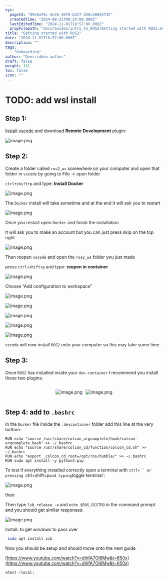 ```yaml
---
sys:
  pageId: "89e0a78c-4e2b-4070-b327-d28cb0694742"
  createdTime: "2024-08-21T00:24:00.000Z"
  lastEditedTime: "2024-11-01T18:57:00.000Z"
  propFilepath: "docs/Guides/intro_to_ROS2/Getting started with ROS2.md"
title: "Getting started with ROS2"
date: "2024-11-01T18:57:00.000Z"
description: ""
tags:
  - "Onboarding"
author: "Overridden author"
draft: false
weight: 141
toc: false
icon: ""
---
```


# TODO: add wsl install

## Step 1:

[Install vscode](https://code.visualstudio.com/download) and download **Remote Development** plugin:

![image.png](https://prod-files-secure.s3.us-west-2.amazonaws.com/d518164a-d88e-44d1-a4ee-3adb3bd8bce0/efb52993-1881-4a40-b95e-6f020334f022/image.png?X-Amz-Algorithm=AWS4-HMAC-SHA256&X-Amz-Content-Sha256=UNSIGNED-PAYLOAD&X-Amz-Credential=ASIAZI2LB466Y3NWG6X4%2F20250412%2Fus-west-2%2Fs3%2Faws4_request&X-Amz-Date=20250412T050814Z&X-Amz-Expires=3600&X-Amz-Security-Token=IQoJb3JpZ2luX2VjEFUaCXVzLXdlc3QtMiJHMEUCIEO8DRLLa%2BhxlOfk7hHmXnuHVSqpE3MHrO4FMPNXlLpaAiEArjVNo2C%2BZ0NqSXd4Iapwai1Z35RsScl%2BFSfzMyEsPXcqiAQIzf%2F%2F%2F%2F%2F%2F%2F%2F%2F%2FARAAGgw2Mzc0MjMxODM4MDUiDFvfVzNWcQzXfYt8ayrcAwGhcFExJ07apdbsUm3gACQVNXoISTPAb5bGVQyxIDeipVI0d6BeuXHndqK32%2FgeSEn7GU8jw0cxOaQaDxK4neFHXPk0G3GPySB0RYbIlLtJl6FdNyRDYZHsNddq3aduIr6RtiPjecp8AvXnxXKDcjZDOs6fbQfvb8FwaPZDfU1yiCV6YyOPlebGqfUHG7dFY1I6Xdie62W9Tj9Jf1f%2BbsH8uCyfHndd2TfFpvHT1ThMs25brCY33905FSEZDiEajyod0wtViMd%2Fvu2QG4Zv%2FWJcGAZSbmU8NcaH4qxyVMNMrpEOoyW3YsHeOlv06d3a4vrXepic3uqPzfNaX1ezsO6WJxYHkNfXIuOXfYoeQvdor41zQJniBENN16PHB54eNmtwE0TtR14rKrPWUAKs%2BBeH6JczgRstkM1uspM94%2BEJNmV0VN%2FpIgHZxkrQfxrzeFfMjOA4dKOmiUIvLVM6z5op9fIZPrJAmrPXb7KzQispj%2Fq5VGwESamV2C50yez12kr3easRCcaVuSiThU2ocehlE2LkCkgHIlC0XavzOKJxwf%2FzVLXOX4AN9gpGrbLCElFde8Sjbt5T43PNTlKf9pYkF3d2Yj%2Bmz%2FWO5VbhQlwCsV5hEyOe5w72uiTYMILU578GOqUBobX7B5gNAUhkhRYeq%2BG41AaVyp7lUQcm7fF9q6gT%2BKjN%2BxiDa1uctWGJQ6%2BBvXiXHl0S%2Bmt13bcFFanb8MEUzSHg1aoZe6VoZJKqBkmBzLADBF6lx6PKKPHEDEHaeZKfUgW84B%2FT1ktdzcsxaDkUx1u6y%2BVM3sPhpIWv2R40dmi%2FNkkDtAHkLOrTO%2BtimY%2BYzJ9jbar7cautHJRfr3JDUx3sMv%2BO&X-Amz-Signature=d3d1e6e8342e40ff2abe824a11333abe25e7a542973ca3bd205e9adc45e0baa5&X-Amz-SignedHeaders=host&x-id=GetObject)

## Step 2:

Create a folder called `ros2_ws` somewhere on your computer and open that folder in `vscode` by going to File → open folder 

`ctrl+shift+p` and type: **Install Docker**

![image.png](https://prod-files-secure.s3.us-west-2.amazonaws.com/d518164a-d88e-44d1-a4ee-3adb3bd8bce0/2269dc0e-1cd5-47ff-bceb-c04ad9b2eab0/image.png?X-Amz-Algorithm=AWS4-HMAC-SHA256&X-Amz-Content-Sha256=UNSIGNED-PAYLOAD&X-Amz-Credential=ASIAZI2LB466Y3NWG6X4%2F20250412%2Fus-west-2%2Fs3%2Faws4_request&X-Amz-Date=20250412T050814Z&X-Amz-Expires=3600&X-Amz-Security-Token=IQoJb3JpZ2luX2VjEFUaCXVzLXdlc3QtMiJHMEUCIEO8DRLLa%2BhxlOfk7hHmXnuHVSqpE3MHrO4FMPNXlLpaAiEArjVNo2C%2BZ0NqSXd4Iapwai1Z35RsScl%2BFSfzMyEsPXcqiAQIzf%2F%2F%2F%2F%2F%2F%2F%2F%2F%2FARAAGgw2Mzc0MjMxODM4MDUiDFvfVzNWcQzXfYt8ayrcAwGhcFExJ07apdbsUm3gACQVNXoISTPAb5bGVQyxIDeipVI0d6BeuXHndqK32%2FgeSEn7GU8jw0cxOaQaDxK4neFHXPk0G3GPySB0RYbIlLtJl6FdNyRDYZHsNddq3aduIr6RtiPjecp8AvXnxXKDcjZDOs6fbQfvb8FwaPZDfU1yiCV6YyOPlebGqfUHG7dFY1I6Xdie62W9Tj9Jf1f%2BbsH8uCyfHndd2TfFpvHT1ThMs25brCY33905FSEZDiEajyod0wtViMd%2Fvu2QG4Zv%2FWJcGAZSbmU8NcaH4qxyVMNMrpEOoyW3YsHeOlv06d3a4vrXepic3uqPzfNaX1ezsO6WJxYHkNfXIuOXfYoeQvdor41zQJniBENN16PHB54eNmtwE0TtR14rKrPWUAKs%2BBeH6JczgRstkM1uspM94%2BEJNmV0VN%2FpIgHZxkrQfxrzeFfMjOA4dKOmiUIvLVM6z5op9fIZPrJAmrPXb7KzQispj%2Fq5VGwESamV2C50yez12kr3easRCcaVuSiThU2ocehlE2LkCkgHIlC0XavzOKJxwf%2FzVLXOX4AN9gpGrbLCElFde8Sjbt5T43PNTlKf9pYkF3d2Yj%2Bmz%2FWO5VbhQlwCsV5hEyOe5w72uiTYMILU578GOqUBobX7B5gNAUhkhRYeq%2BG41AaVyp7lUQcm7fF9q6gT%2BKjN%2BxiDa1uctWGJQ6%2BBvXiXHl0S%2Bmt13bcFFanb8MEUzSHg1aoZe6VoZJKqBkmBzLADBF6lx6PKKPHEDEHaeZKfUgW84B%2FT1ktdzcsxaDkUx1u6y%2BVM3sPhpIWv2R40dmi%2FNkkDtAHkLOrTO%2BtimY%2BYzJ9jbar7cautHJRfr3JDUx3sMv%2BO&X-Amz-Signature=4e9c5dd246f7cac2160c2a6c1a1d08001f69c0db44ec1ee2c2db952142d95c6d&X-Amz-SignedHeaders=host&x-id=GetObject)

The `Docker` install will take sometime and at the end it will ask you to restart

![image.png](https://prod-files-secure.s3.us-west-2.amazonaws.com/d518164a-d88e-44d1-a4ee-3adb3bd8bce0/ed233f78-be33-4b1f-b89c-9c346c0e961e/image.png?X-Amz-Algorithm=AWS4-HMAC-SHA256&X-Amz-Content-Sha256=UNSIGNED-PAYLOAD&X-Amz-Credential=ASIAZI2LB466Y3NWG6X4%2F20250412%2Fus-west-2%2Fs3%2Faws4_request&X-Amz-Date=20250412T050814Z&X-Amz-Expires=3600&X-Amz-Security-Token=IQoJb3JpZ2luX2VjEFUaCXVzLXdlc3QtMiJHMEUCIEO8DRLLa%2BhxlOfk7hHmXnuHVSqpE3MHrO4FMPNXlLpaAiEArjVNo2C%2BZ0NqSXd4Iapwai1Z35RsScl%2BFSfzMyEsPXcqiAQIzf%2F%2F%2F%2F%2F%2F%2F%2F%2F%2FARAAGgw2Mzc0MjMxODM4MDUiDFvfVzNWcQzXfYt8ayrcAwGhcFExJ07apdbsUm3gACQVNXoISTPAb5bGVQyxIDeipVI0d6BeuXHndqK32%2FgeSEn7GU8jw0cxOaQaDxK4neFHXPk0G3GPySB0RYbIlLtJl6FdNyRDYZHsNddq3aduIr6RtiPjecp8AvXnxXKDcjZDOs6fbQfvb8FwaPZDfU1yiCV6YyOPlebGqfUHG7dFY1I6Xdie62W9Tj9Jf1f%2BbsH8uCyfHndd2TfFpvHT1ThMs25brCY33905FSEZDiEajyod0wtViMd%2Fvu2QG4Zv%2FWJcGAZSbmU8NcaH4qxyVMNMrpEOoyW3YsHeOlv06d3a4vrXepic3uqPzfNaX1ezsO6WJxYHkNfXIuOXfYoeQvdor41zQJniBENN16PHB54eNmtwE0TtR14rKrPWUAKs%2BBeH6JczgRstkM1uspM94%2BEJNmV0VN%2FpIgHZxkrQfxrzeFfMjOA4dKOmiUIvLVM6z5op9fIZPrJAmrPXb7KzQispj%2Fq5VGwESamV2C50yez12kr3easRCcaVuSiThU2ocehlE2LkCkgHIlC0XavzOKJxwf%2FzVLXOX4AN9gpGrbLCElFde8Sjbt5T43PNTlKf9pYkF3d2Yj%2Bmz%2FWO5VbhQlwCsV5hEyOe5w72uiTYMILU578GOqUBobX7B5gNAUhkhRYeq%2BG41AaVyp7lUQcm7fF9q6gT%2BKjN%2BxiDa1uctWGJQ6%2BBvXiXHl0S%2Bmt13bcFFanb8MEUzSHg1aoZe6VoZJKqBkmBzLADBF6lx6PKKPHEDEHaeZKfUgW84B%2FT1ktdzcsxaDkUx1u6y%2BVM3sPhpIWv2R40dmi%2FNkkDtAHkLOrTO%2BtimY%2BYzJ9jbar7cautHJRfr3JDUx3sMv%2BO&X-Amz-Signature=b5ada6a01adb109a3484f01c2a09c7e1264d850e88ad120d7e5c78553c32d012&X-Amz-SignedHeaders=host&x-id=GetObject)

Once you restart open `Docker` and finish the installation

It will ask you to make an account but you can just press skip on the top right

![image.png](https://prod-files-secure.s3.us-west-2.amazonaws.com/d518164a-d88e-44d1-a4ee-3adb3bd8bce0/21010ad9-1659-4fd9-9f59-9932a09b2a3d/image.png?X-Amz-Algorithm=AWS4-HMAC-SHA256&X-Amz-Content-Sha256=UNSIGNED-PAYLOAD&X-Amz-Credential=ASIAZI2LB466Y3NWG6X4%2F20250412%2Fus-west-2%2Fs3%2Faws4_request&X-Amz-Date=20250412T050814Z&X-Amz-Expires=3600&X-Amz-Security-Token=IQoJb3JpZ2luX2VjEFUaCXVzLXdlc3QtMiJHMEUCIEO8DRLLa%2BhxlOfk7hHmXnuHVSqpE3MHrO4FMPNXlLpaAiEArjVNo2C%2BZ0NqSXd4Iapwai1Z35RsScl%2BFSfzMyEsPXcqiAQIzf%2F%2F%2F%2F%2F%2F%2F%2F%2F%2FARAAGgw2Mzc0MjMxODM4MDUiDFvfVzNWcQzXfYt8ayrcAwGhcFExJ07apdbsUm3gACQVNXoISTPAb5bGVQyxIDeipVI0d6BeuXHndqK32%2FgeSEn7GU8jw0cxOaQaDxK4neFHXPk0G3GPySB0RYbIlLtJl6FdNyRDYZHsNddq3aduIr6RtiPjecp8AvXnxXKDcjZDOs6fbQfvb8FwaPZDfU1yiCV6YyOPlebGqfUHG7dFY1I6Xdie62W9Tj9Jf1f%2BbsH8uCyfHndd2TfFpvHT1ThMs25brCY33905FSEZDiEajyod0wtViMd%2Fvu2QG4Zv%2FWJcGAZSbmU8NcaH4qxyVMNMrpEOoyW3YsHeOlv06d3a4vrXepic3uqPzfNaX1ezsO6WJxYHkNfXIuOXfYoeQvdor41zQJniBENN16PHB54eNmtwE0TtR14rKrPWUAKs%2BBeH6JczgRstkM1uspM94%2BEJNmV0VN%2FpIgHZxkrQfxrzeFfMjOA4dKOmiUIvLVM6z5op9fIZPrJAmrPXb7KzQispj%2Fq5VGwESamV2C50yez12kr3easRCcaVuSiThU2ocehlE2LkCkgHIlC0XavzOKJxwf%2FzVLXOX4AN9gpGrbLCElFde8Sjbt5T43PNTlKf9pYkF3d2Yj%2Bmz%2FWO5VbhQlwCsV5hEyOe5w72uiTYMILU578GOqUBobX7B5gNAUhkhRYeq%2BG41AaVyp7lUQcm7fF9q6gT%2BKjN%2BxiDa1uctWGJQ6%2BBvXiXHl0S%2Bmt13bcFFanb8MEUzSHg1aoZe6VoZJKqBkmBzLADBF6lx6PKKPHEDEHaeZKfUgW84B%2FT1ktdzcsxaDkUx1u6y%2BVM3sPhpIWv2R40dmi%2FNkkDtAHkLOrTO%2BtimY%2BYzJ9jbar7cautHJRfr3JDUx3sMv%2BO&X-Amz-Signature=7d5d0474b667e9fcb5906454fd8fb7a11c7882ed30568505b7b00992a00c2555&X-Amz-SignedHeaders=host&x-id=GetObject)

Then reopen `vscode` and open the `ros2_ws` folder you just made

press `ctrl+shift+p` and type: **reopen in container**

![image.png](https://prod-files-secure.s3.us-west-2.amazonaws.com/d518164a-d88e-44d1-a4ee-3adb3bd8bce0/4e93b8c2-41ad-488c-8095-c74205196118/image.png?X-Amz-Algorithm=AWS4-HMAC-SHA256&X-Amz-Content-Sha256=UNSIGNED-PAYLOAD&X-Amz-Credential=ASIAZI2LB466Y3NWG6X4%2F20250412%2Fus-west-2%2Fs3%2Faws4_request&X-Amz-Date=20250412T050814Z&X-Amz-Expires=3600&X-Amz-Security-Token=IQoJb3JpZ2luX2VjEFUaCXVzLXdlc3QtMiJHMEUCIEO8DRLLa%2BhxlOfk7hHmXnuHVSqpE3MHrO4FMPNXlLpaAiEArjVNo2C%2BZ0NqSXd4Iapwai1Z35RsScl%2BFSfzMyEsPXcqiAQIzf%2F%2F%2F%2F%2F%2F%2F%2F%2F%2FARAAGgw2Mzc0MjMxODM4MDUiDFvfVzNWcQzXfYt8ayrcAwGhcFExJ07apdbsUm3gACQVNXoISTPAb5bGVQyxIDeipVI0d6BeuXHndqK32%2FgeSEn7GU8jw0cxOaQaDxK4neFHXPk0G3GPySB0RYbIlLtJl6FdNyRDYZHsNddq3aduIr6RtiPjecp8AvXnxXKDcjZDOs6fbQfvb8FwaPZDfU1yiCV6YyOPlebGqfUHG7dFY1I6Xdie62W9Tj9Jf1f%2BbsH8uCyfHndd2TfFpvHT1ThMs25brCY33905FSEZDiEajyod0wtViMd%2Fvu2QG4Zv%2FWJcGAZSbmU8NcaH4qxyVMNMrpEOoyW3YsHeOlv06d3a4vrXepic3uqPzfNaX1ezsO6WJxYHkNfXIuOXfYoeQvdor41zQJniBENN16PHB54eNmtwE0TtR14rKrPWUAKs%2BBeH6JczgRstkM1uspM94%2BEJNmV0VN%2FpIgHZxkrQfxrzeFfMjOA4dKOmiUIvLVM6z5op9fIZPrJAmrPXb7KzQispj%2Fq5VGwESamV2C50yez12kr3easRCcaVuSiThU2ocehlE2LkCkgHIlC0XavzOKJxwf%2FzVLXOX4AN9gpGrbLCElFde8Sjbt5T43PNTlKf9pYkF3d2Yj%2Bmz%2FWO5VbhQlwCsV5hEyOe5w72uiTYMILU578GOqUBobX7B5gNAUhkhRYeq%2BG41AaVyp7lUQcm7fF9q6gT%2BKjN%2BxiDa1uctWGJQ6%2BBvXiXHl0S%2Bmt13bcFFanb8MEUzSHg1aoZe6VoZJKqBkmBzLADBF6lx6PKKPHEDEHaeZKfUgW84B%2FT1ktdzcsxaDkUx1u6y%2BVM3sPhpIWv2R40dmi%2FNkkDtAHkLOrTO%2BtimY%2BYzJ9jbar7cautHJRfr3JDUx3sMv%2BO&X-Amz-Signature=9fb44a162097ad3d687a94876079691c15032166ade4efbe644c1c9245602f7a&X-Amz-SignedHeaders=host&x-id=GetObject)

Choose “Add configuration to workspace”

![image.png](https://prod-files-secure.s3.us-west-2.amazonaws.com/d518164a-d88e-44d1-a4ee-3adb3bd8bce0/9560b282-5060-4989-ba37-97e7b2c22476/image.png?X-Amz-Algorithm=AWS4-HMAC-SHA256&X-Amz-Content-Sha256=UNSIGNED-PAYLOAD&X-Amz-Credential=ASIAZI2LB466Y3NWG6X4%2F20250412%2Fus-west-2%2Fs3%2Faws4_request&X-Amz-Date=20250412T050814Z&X-Amz-Expires=3600&X-Amz-Security-Token=IQoJb3JpZ2luX2VjEFUaCXVzLXdlc3QtMiJHMEUCIEO8DRLLa%2BhxlOfk7hHmXnuHVSqpE3MHrO4FMPNXlLpaAiEArjVNo2C%2BZ0NqSXd4Iapwai1Z35RsScl%2BFSfzMyEsPXcqiAQIzf%2F%2F%2F%2F%2F%2F%2F%2F%2F%2FARAAGgw2Mzc0MjMxODM4MDUiDFvfVzNWcQzXfYt8ayrcAwGhcFExJ07apdbsUm3gACQVNXoISTPAb5bGVQyxIDeipVI0d6BeuXHndqK32%2FgeSEn7GU8jw0cxOaQaDxK4neFHXPk0G3GPySB0RYbIlLtJl6FdNyRDYZHsNddq3aduIr6RtiPjecp8AvXnxXKDcjZDOs6fbQfvb8FwaPZDfU1yiCV6YyOPlebGqfUHG7dFY1I6Xdie62W9Tj9Jf1f%2BbsH8uCyfHndd2TfFpvHT1ThMs25brCY33905FSEZDiEajyod0wtViMd%2Fvu2QG4Zv%2FWJcGAZSbmU8NcaH4qxyVMNMrpEOoyW3YsHeOlv06d3a4vrXepic3uqPzfNaX1ezsO6WJxYHkNfXIuOXfYoeQvdor41zQJniBENN16PHB54eNmtwE0TtR14rKrPWUAKs%2BBeH6JczgRstkM1uspM94%2BEJNmV0VN%2FpIgHZxkrQfxrzeFfMjOA4dKOmiUIvLVM6z5op9fIZPrJAmrPXb7KzQispj%2Fq5VGwESamV2C50yez12kr3easRCcaVuSiThU2ocehlE2LkCkgHIlC0XavzOKJxwf%2FzVLXOX4AN9gpGrbLCElFde8Sjbt5T43PNTlKf9pYkF3d2Yj%2Bmz%2FWO5VbhQlwCsV5hEyOe5w72uiTYMILU578GOqUBobX7B5gNAUhkhRYeq%2BG41AaVyp7lUQcm7fF9q6gT%2BKjN%2BxiDa1uctWGJQ6%2BBvXiXHl0S%2Bmt13bcFFanb8MEUzSHg1aoZe6VoZJKqBkmBzLADBF6lx6PKKPHEDEHaeZKfUgW84B%2FT1ktdzcsxaDkUx1u6y%2BVM3sPhpIWv2R40dmi%2FNkkDtAHkLOrTO%2BtimY%2BYzJ9jbar7cautHJRfr3JDUx3sMv%2BO&X-Amz-Signature=a60fe027ac9ba0f8cb10ea59aff429ee68e3bf7608fef700d4cd7a43b996564a&X-Amz-SignedHeaders=host&x-id=GetObject)

![image.png](https://prod-files-secure.s3.us-west-2.amazonaws.com/d518164a-d88e-44d1-a4ee-3adb3bd8bce0/2ee63f81-886b-48e8-a553-dc6e5eac99e4/image.png?X-Amz-Algorithm=AWS4-HMAC-SHA256&X-Amz-Content-Sha256=UNSIGNED-PAYLOAD&X-Amz-Credential=ASIAZI2LB466Y3NWG6X4%2F20250412%2Fus-west-2%2Fs3%2Faws4_request&X-Amz-Date=20250412T050814Z&X-Amz-Expires=3600&X-Amz-Security-Token=IQoJb3JpZ2luX2VjEFUaCXVzLXdlc3QtMiJHMEUCIEO8DRLLa%2BhxlOfk7hHmXnuHVSqpE3MHrO4FMPNXlLpaAiEArjVNo2C%2BZ0NqSXd4Iapwai1Z35RsScl%2BFSfzMyEsPXcqiAQIzf%2F%2F%2F%2F%2F%2F%2F%2F%2F%2FARAAGgw2Mzc0MjMxODM4MDUiDFvfVzNWcQzXfYt8ayrcAwGhcFExJ07apdbsUm3gACQVNXoISTPAb5bGVQyxIDeipVI0d6BeuXHndqK32%2FgeSEn7GU8jw0cxOaQaDxK4neFHXPk0G3GPySB0RYbIlLtJl6FdNyRDYZHsNddq3aduIr6RtiPjecp8AvXnxXKDcjZDOs6fbQfvb8FwaPZDfU1yiCV6YyOPlebGqfUHG7dFY1I6Xdie62W9Tj9Jf1f%2BbsH8uCyfHndd2TfFpvHT1ThMs25brCY33905FSEZDiEajyod0wtViMd%2Fvu2QG4Zv%2FWJcGAZSbmU8NcaH4qxyVMNMrpEOoyW3YsHeOlv06d3a4vrXepic3uqPzfNaX1ezsO6WJxYHkNfXIuOXfYoeQvdor41zQJniBENN16PHB54eNmtwE0TtR14rKrPWUAKs%2BBeH6JczgRstkM1uspM94%2BEJNmV0VN%2FpIgHZxkrQfxrzeFfMjOA4dKOmiUIvLVM6z5op9fIZPrJAmrPXb7KzQispj%2Fq5VGwESamV2C50yez12kr3easRCcaVuSiThU2ocehlE2LkCkgHIlC0XavzOKJxwf%2FzVLXOX4AN9gpGrbLCElFde8Sjbt5T43PNTlKf9pYkF3d2Yj%2Bmz%2FWO5VbhQlwCsV5hEyOe5w72uiTYMILU578GOqUBobX7B5gNAUhkhRYeq%2BG41AaVyp7lUQcm7fF9q6gT%2BKjN%2BxiDa1uctWGJQ6%2BBvXiXHl0S%2Bmt13bcFFanb8MEUzSHg1aoZe6VoZJKqBkmBzLADBF6lx6PKKPHEDEHaeZKfUgW84B%2FT1ktdzcsxaDkUx1u6y%2BVM3sPhpIWv2R40dmi%2FNkkDtAHkLOrTO%2BtimY%2BYzJ9jbar7cautHJRfr3JDUx3sMv%2BO&X-Amz-Signature=d5d59bdc9d5c757560d99dade7be54f45c19f5a313dcc6a8f0d48a2183a2f787&X-Amz-SignedHeaders=host&x-id=GetObject)

![image.png](https://prod-files-secure.s3.us-west-2.amazonaws.com/d518164a-d88e-44d1-a4ee-3adb3bd8bce0/ae1580b2-b048-407e-aed9-b584224a7a04/image.png?X-Amz-Algorithm=AWS4-HMAC-SHA256&X-Amz-Content-Sha256=UNSIGNED-PAYLOAD&X-Amz-Credential=ASIAZI2LB466Y3NWG6X4%2F20250412%2Fus-west-2%2Fs3%2Faws4_request&X-Amz-Date=20250412T050814Z&X-Amz-Expires=3600&X-Amz-Security-Token=IQoJb3JpZ2luX2VjEFUaCXVzLXdlc3QtMiJHMEUCIEO8DRLLa%2BhxlOfk7hHmXnuHVSqpE3MHrO4FMPNXlLpaAiEArjVNo2C%2BZ0NqSXd4Iapwai1Z35RsScl%2BFSfzMyEsPXcqiAQIzf%2F%2F%2F%2F%2F%2F%2F%2F%2F%2FARAAGgw2Mzc0MjMxODM4MDUiDFvfVzNWcQzXfYt8ayrcAwGhcFExJ07apdbsUm3gACQVNXoISTPAb5bGVQyxIDeipVI0d6BeuXHndqK32%2FgeSEn7GU8jw0cxOaQaDxK4neFHXPk0G3GPySB0RYbIlLtJl6FdNyRDYZHsNddq3aduIr6RtiPjecp8AvXnxXKDcjZDOs6fbQfvb8FwaPZDfU1yiCV6YyOPlebGqfUHG7dFY1I6Xdie62W9Tj9Jf1f%2BbsH8uCyfHndd2TfFpvHT1ThMs25brCY33905FSEZDiEajyod0wtViMd%2Fvu2QG4Zv%2FWJcGAZSbmU8NcaH4qxyVMNMrpEOoyW3YsHeOlv06d3a4vrXepic3uqPzfNaX1ezsO6WJxYHkNfXIuOXfYoeQvdor41zQJniBENN16PHB54eNmtwE0TtR14rKrPWUAKs%2BBeH6JczgRstkM1uspM94%2BEJNmV0VN%2FpIgHZxkrQfxrzeFfMjOA4dKOmiUIvLVM6z5op9fIZPrJAmrPXb7KzQispj%2Fq5VGwESamV2C50yez12kr3easRCcaVuSiThU2ocehlE2LkCkgHIlC0XavzOKJxwf%2FzVLXOX4AN9gpGrbLCElFde8Sjbt5T43PNTlKf9pYkF3d2Yj%2Bmz%2FWO5VbhQlwCsV5hEyOe5w72uiTYMILU578GOqUBobX7B5gNAUhkhRYeq%2BG41AaVyp7lUQcm7fF9q6gT%2BKjN%2BxiDa1uctWGJQ6%2BBvXiXHl0S%2Bmt13bcFFanb8MEUzSHg1aoZe6VoZJKqBkmBzLADBF6lx6PKKPHEDEHaeZKfUgW84B%2FT1ktdzcsxaDkUx1u6y%2BVM3sPhpIWv2R40dmi%2FNkkDtAHkLOrTO%2BtimY%2BYzJ9jbar7cautHJRfr3JDUx3sMv%2BO&X-Amz-Signature=cbb497a38cfe8563420268b785f1038de8b21bbf50e8088d65f534efcedc35e9&X-Amz-SignedHeaders=host&x-id=GetObject)

![image.png](https://prod-files-secure.s3.us-west-2.amazonaws.com/d518164a-d88e-44d1-a4ee-3adb3bd8bce0/53255b28-f75e-430f-b9e3-c0ac8577e42b/image.png?X-Amz-Algorithm=AWS4-HMAC-SHA256&X-Amz-Content-Sha256=UNSIGNED-PAYLOAD&X-Amz-Credential=ASIAZI2LB466Y3NWG6X4%2F20250412%2Fus-west-2%2Fs3%2Faws4_request&X-Amz-Date=20250412T050814Z&X-Amz-Expires=3600&X-Amz-Security-Token=IQoJb3JpZ2luX2VjEFUaCXVzLXdlc3QtMiJHMEUCIEO8DRLLa%2BhxlOfk7hHmXnuHVSqpE3MHrO4FMPNXlLpaAiEArjVNo2C%2BZ0NqSXd4Iapwai1Z35RsScl%2BFSfzMyEsPXcqiAQIzf%2F%2F%2F%2F%2F%2F%2F%2F%2F%2FARAAGgw2Mzc0MjMxODM4MDUiDFvfVzNWcQzXfYt8ayrcAwGhcFExJ07apdbsUm3gACQVNXoISTPAb5bGVQyxIDeipVI0d6BeuXHndqK32%2FgeSEn7GU8jw0cxOaQaDxK4neFHXPk0G3GPySB0RYbIlLtJl6FdNyRDYZHsNddq3aduIr6RtiPjecp8AvXnxXKDcjZDOs6fbQfvb8FwaPZDfU1yiCV6YyOPlebGqfUHG7dFY1I6Xdie62W9Tj9Jf1f%2BbsH8uCyfHndd2TfFpvHT1ThMs25brCY33905FSEZDiEajyod0wtViMd%2Fvu2QG4Zv%2FWJcGAZSbmU8NcaH4qxyVMNMrpEOoyW3YsHeOlv06d3a4vrXepic3uqPzfNaX1ezsO6WJxYHkNfXIuOXfYoeQvdor41zQJniBENN16PHB54eNmtwE0TtR14rKrPWUAKs%2BBeH6JczgRstkM1uspM94%2BEJNmV0VN%2FpIgHZxkrQfxrzeFfMjOA4dKOmiUIvLVM6z5op9fIZPrJAmrPXb7KzQispj%2Fq5VGwESamV2C50yez12kr3easRCcaVuSiThU2ocehlE2LkCkgHIlC0XavzOKJxwf%2FzVLXOX4AN9gpGrbLCElFde8Sjbt5T43PNTlKf9pYkF3d2Yj%2Bmz%2FWO5VbhQlwCsV5hEyOe5w72uiTYMILU578GOqUBobX7B5gNAUhkhRYeq%2BG41AaVyp7lUQcm7fF9q6gT%2BKjN%2BxiDa1uctWGJQ6%2BBvXiXHl0S%2Bmt13bcFFanb8MEUzSHg1aoZe6VoZJKqBkmBzLADBF6lx6PKKPHEDEHaeZKfUgW84B%2FT1ktdzcsxaDkUx1u6y%2BVM3sPhpIWv2R40dmi%2FNkkDtAHkLOrTO%2BtimY%2BYzJ9jbar7cautHJRfr3JDUx3sMv%2BO&X-Amz-Signature=f59d4073ecb02fe7b3e29ed99f841603c17c2ee2ae1c58346e660e53830f56f3&X-Amz-SignedHeaders=host&x-id=GetObject)

![image.png](https://prod-files-secure.s3.us-west-2.amazonaws.com/d518164a-d88e-44d1-a4ee-3adb3bd8bce0/7c562767-5af9-4ffb-97d1-327bcdf4ee00/image.png?X-Amz-Algorithm=AWS4-HMAC-SHA256&X-Amz-Content-Sha256=UNSIGNED-PAYLOAD&X-Amz-Credential=ASIAZI2LB466Y3NWG6X4%2F20250412%2Fus-west-2%2Fs3%2Faws4_request&X-Amz-Date=20250412T050814Z&X-Amz-Expires=3600&X-Amz-Security-Token=IQoJb3JpZ2luX2VjEFUaCXVzLXdlc3QtMiJHMEUCIEO8DRLLa%2BhxlOfk7hHmXnuHVSqpE3MHrO4FMPNXlLpaAiEArjVNo2C%2BZ0NqSXd4Iapwai1Z35RsScl%2BFSfzMyEsPXcqiAQIzf%2F%2F%2F%2F%2F%2F%2F%2F%2F%2FARAAGgw2Mzc0MjMxODM4MDUiDFvfVzNWcQzXfYt8ayrcAwGhcFExJ07apdbsUm3gACQVNXoISTPAb5bGVQyxIDeipVI0d6BeuXHndqK32%2FgeSEn7GU8jw0cxOaQaDxK4neFHXPk0G3GPySB0RYbIlLtJl6FdNyRDYZHsNddq3aduIr6RtiPjecp8AvXnxXKDcjZDOs6fbQfvb8FwaPZDfU1yiCV6YyOPlebGqfUHG7dFY1I6Xdie62W9Tj9Jf1f%2BbsH8uCyfHndd2TfFpvHT1ThMs25brCY33905FSEZDiEajyod0wtViMd%2Fvu2QG4Zv%2FWJcGAZSbmU8NcaH4qxyVMNMrpEOoyW3YsHeOlv06d3a4vrXepic3uqPzfNaX1ezsO6WJxYHkNfXIuOXfYoeQvdor41zQJniBENN16PHB54eNmtwE0TtR14rKrPWUAKs%2BBeH6JczgRstkM1uspM94%2BEJNmV0VN%2FpIgHZxkrQfxrzeFfMjOA4dKOmiUIvLVM6z5op9fIZPrJAmrPXb7KzQispj%2Fq5VGwESamV2C50yez12kr3easRCcaVuSiThU2ocehlE2LkCkgHIlC0XavzOKJxwf%2FzVLXOX4AN9gpGrbLCElFde8Sjbt5T43PNTlKf9pYkF3d2Yj%2Bmz%2FWO5VbhQlwCsV5hEyOe5w72uiTYMILU578GOqUBobX7B5gNAUhkhRYeq%2BG41AaVyp7lUQcm7fF9q6gT%2BKjN%2BxiDa1uctWGJQ6%2BBvXiXHl0S%2Bmt13bcFFanb8MEUzSHg1aoZe6VoZJKqBkmBzLADBF6lx6PKKPHEDEHaeZKfUgW84B%2FT1ktdzcsxaDkUx1u6y%2BVM3sPhpIWv2R40dmi%2FNkkDtAHkLOrTO%2BtimY%2BYzJ9jbar7cautHJRfr3JDUx3sMv%2BO&X-Amz-Signature=b5d8ce5b4ab1f710c3c3f41ffbba921ee108ce7539af912e617a744f12d87968&X-Amz-SignedHeaders=host&x-id=GetObject)

`vscode` will now install `ROS2` onto your computer so this may take some time.

## Step 3:

Once `ROS2` has installed inside your `dev-container` I recommend you install these two plugins:

<div style="display: flex;flex-direction: row; column-gap:10px; max-width: 630px;justify-content: center;">
<div>

![image.png](https://prod-files-secure.s3.us-west-2.amazonaws.com/d518164a-d88e-44d1-a4ee-3adb3bd8bce0/3fc3d550-5a54-4ba1-ba6b-faa01cdb7369/image.png?X-Amz-Algorithm=AWS4-HMAC-SHA256&X-Amz-Content-Sha256=UNSIGNED-PAYLOAD&X-Amz-Credential=ASIAZI2LB466SRMJADMG%2F20250412%2Fus-west-2%2Fs3%2Faws4_request&X-Amz-Date=20250412T050816Z&X-Amz-Expires=3600&X-Amz-Security-Token=IQoJb3JpZ2luX2VjEFUaCXVzLXdlc3QtMiJGMEQCIFFkQ4sd4OcaoyvwJGk3KP0RsM5D4yaE2o6sv4988CJfAiBpr3VMx1yk8%2FjbsI%2FB90s8kE1kQcruIVnJSMIaZ9RHeiqIBAjN%2F%2F%2F%2F%2F%2F%2F%2F%2F%2F8BEAAaDDYzNzQyMzE4MzgwNSIMBP%2FKlYanzqsCDA0rKtwDwByeJfG6EjKiBPmGikHT0AZL84wlLwktRkzvJAnvlaqej1G%2BqNrb4PNVSERvox%2BqricBFx2bi80Gll5smHPpKE69SDkexYoZwJuP%2FtlgUOe5H9WhsrRncSGHTF%2BrubGiwOty4Ss0P5ncfIuA20oLd1PKTK0I0zIGAz6t760GlhGWi%2FQqOfOWy%2F9JChZx2Zpju%2BTQRiTEsDP9X0pujJy7JPQPRQOiY6Q0reOyqwXjCcJqG5qbsdWVqXsy5ArkD%2FgJKYk2nt623UY6LWXowbpDCsu2tZ%2F23CTUYFku8kMyEVFxPMrXodCwSvPgpq9fscVbln4bt%2BshXfOfGEyCV8%2B4eBeggGGx67KZl2vap2qlPeoeHbd9Tq6yCgJBrry%2FiARpsAXyg%2FqBQVNco5MOjM1B9xNO5s2uqZ5PcZht8yLiTU5s18eCL1NXJECh8w%2FF4s3RMTf5pDQUgbKuaWEC%2Ft7lK7GuRDTYY4ccjXZpIsPwvp3aMTPIZL2JF8parR9jVHlr43pwSLKft8B%2F7SoLqPWNeKo3TSw0iFzfJOJQG6h2vxhksp8ta0IFU5JkNXuokW59%2B8Giup2dwrzDMX5HJdnZ%2Fy%2Fx4TB2FD7vJsLspHtuOtG%2B8fet%2FL7RFsFtGBkwntTnvwY6pgF2qeIsxLF0k6gpBPmY7aWJdomYRTij1ROrdyMgHuDbHyywDQRKyshUVaHKRFGC324T%2BfHoIR4xKkvgWhjcS8r5iIXRhLDeizH%2BUCdjimHIfKlvlRAClJQe35mpdlJCUaixglHduI67yAFHgm2ejac7QeljutsWzLfpHPW4ejI6PeY9ii8WGNAKJB%2FCrIQmPYXrYXpbTWFuAEGbyIq7y%2BEdYhIUj545&X-Amz-Signature=216ec921eed59b5f5e36c6ae22ed6253058027e3de2eb66765001ed2f3604016&X-Amz-SignedHeaders=host&x-id=GetObject)

</div>
<div>

![image.png](https://prod-files-secure.s3.us-west-2.amazonaws.com/d518164a-d88e-44d1-a4ee-3adb3bd8bce0/d994cc66-13c2-4093-a5a3-f84cf4601a82/image.png?X-Amz-Algorithm=AWS4-HMAC-SHA256&X-Amz-Content-Sha256=UNSIGNED-PAYLOAD&X-Amz-Credential=ASIAZI2LB466YA5GUF5E%2F20250412%2Fus-west-2%2Fs3%2Faws4_request&X-Amz-Date=20250412T050817Z&X-Amz-Expires=3600&X-Amz-Security-Token=IQoJb3JpZ2luX2VjEFUaCXVzLXdlc3QtMiJHMEUCIQDbMFYX6GpXTr%2FjI%2BG2dBLOkAR8Qn1DemOq4uRU6eMa8wIgYOG9ZXR%2BSkvFtFRkGBIM0ixmogPZUoUQJ7zEGbhJ0oYqiAQIzf%2F%2F%2F%2F%2F%2F%2F%2F%2F%2FARAAGgw2Mzc0MjMxODM4MDUiDCMdkncFMgpjlfZe0ircA2Zbo5e9RshdyGLyIYDzuDJhZbERIv8EZ1tzmYNmCMsIbq9c6y%2Fu7SNtcI5aJ0FKp26gttsWwiGRO8BdXFj%2B0LF9Obi5gdsngqxwmYJAlt113vNLZJNxrITBkeq0S0Vy9VNsQtEEgm7EEtOGBOffY0Vh8vNN2QZI60pVSMhwLdAXlwHlZ3yPhtGIowtb9rOKy8s1PVFVuTV0LkDCTjbLf9scXx4rtAP%2BgvhfiDQlNOS9JMpeW5r97MgOjNuwMY0m0HjvMKGQzF3%2B62p4pV4EXk%2FzGpVYmoJ0DItdik8f1p3zVhADhSsVfoL6xJWklbbxgKSx%2F5n7BDIi%2F2bnPcPqQIVpiW3Ub4R6mWIu8muYrDORBbQwa3H9T%2BfV%2B14sJ5RqQWTrRnOEyifdL1xlNxT4IrCUnoWe3HuHzTo4kDOc25h49%2FHOoDLzRxE4KCXA73HnRZk648F%2FnKH7aLuFzAOzB2B2k9Yz1ztFhkfivcI60w16e72cb%2Bvs1YU43RRao876O0k7u%2BWQ8V6PpYHKe8aFtv2OGifVcPYHFmngCmcEe3FScSHAVyeQSvKMfDI7%2Bv0u04YfWQQ3zINu1%2FWISTIbtYhGm2nI4yLNF4HzWCSD2BSgJr%2FdSn7vYAbAzQisMJ7U578GOqUBL7plia8HeyQNkQAzwLgETJ2zeGdyL58rsy34Fae8XPSlW5eXxbfa6xv4YlcRzipT8zbB56KiYZXtwl8EjKqMmw%2B%2FyTTnd9IhSujL7vkBPHwkj75m8mNrOKoVIyKGN8UHI5fFapjpTLhX9ysO6uxiochzONTH0g5DKB7QV7sNmWfqqiJEM4bWkIdi%2Be0SL%2Fcwcv5xIFX0YQO7rBL%2Fb1ddu0LmH1bL&X-Amz-Signature=9b2bea96c110efdcfbb65ce391eaa3312596b9e594e96649605818ea21421726&X-Amz-SignedHeaders=host&x-id=GetObject)

</div>
</div>

## Step 4: add to `.bashrc`

In the `Docker` file inside the `.devcontainer` folder add this line at the very bottom: 

```docker
RUN echo "source /usr/share/colcon_argcomplete/hook/colcon-argcomplete.bash" >> ~/.bashrc
RUN echo "source /usr/share/colcon_cd/function/colcon_cd.sh" >> ~/.bashrc
RUN echo "export _colcon_cd_root=/opt/ros/humble/" >> ~/.bashrc
RUN sudo apt install -y python3-pip 
```

To test if everything installed correctly open a terminal with `ctrl+`` or pressing `ctrl+shift+p` and typing `toggle terminal`:

![image.png](https://prod-files-secure.s3.us-west-2.amazonaws.com/d518164a-d88e-44d1-a4ee-3adb3bd8bce0/6a4943d8-b04e-4c02-9a58-775f3384d1a5/image.png?X-Amz-Algorithm=AWS4-HMAC-SHA256&X-Amz-Content-Sha256=UNSIGNED-PAYLOAD&X-Amz-Credential=ASIAZI2LB466Y3NWG6X4%2F20250412%2Fus-west-2%2Fs3%2Faws4_request&X-Amz-Date=20250412T050814Z&X-Amz-Expires=3600&X-Amz-Security-Token=IQoJb3JpZ2luX2VjEFUaCXVzLXdlc3QtMiJHMEUCIEO8DRLLa%2BhxlOfk7hHmXnuHVSqpE3MHrO4FMPNXlLpaAiEArjVNo2C%2BZ0NqSXd4Iapwai1Z35RsScl%2BFSfzMyEsPXcqiAQIzf%2F%2F%2F%2F%2F%2F%2F%2F%2F%2FARAAGgw2Mzc0MjMxODM4MDUiDFvfVzNWcQzXfYt8ayrcAwGhcFExJ07apdbsUm3gACQVNXoISTPAb5bGVQyxIDeipVI0d6BeuXHndqK32%2FgeSEn7GU8jw0cxOaQaDxK4neFHXPk0G3GPySB0RYbIlLtJl6FdNyRDYZHsNddq3aduIr6RtiPjecp8AvXnxXKDcjZDOs6fbQfvb8FwaPZDfU1yiCV6YyOPlebGqfUHG7dFY1I6Xdie62W9Tj9Jf1f%2BbsH8uCyfHndd2TfFpvHT1ThMs25brCY33905FSEZDiEajyod0wtViMd%2Fvu2QG4Zv%2FWJcGAZSbmU8NcaH4qxyVMNMrpEOoyW3YsHeOlv06d3a4vrXepic3uqPzfNaX1ezsO6WJxYHkNfXIuOXfYoeQvdor41zQJniBENN16PHB54eNmtwE0TtR14rKrPWUAKs%2BBeH6JczgRstkM1uspM94%2BEJNmV0VN%2FpIgHZxkrQfxrzeFfMjOA4dKOmiUIvLVM6z5op9fIZPrJAmrPXb7KzQispj%2Fq5VGwESamV2C50yez12kr3easRCcaVuSiThU2ocehlE2LkCkgHIlC0XavzOKJxwf%2FzVLXOX4AN9gpGrbLCElFde8Sjbt5T43PNTlKf9pYkF3d2Yj%2Bmz%2FWO5VbhQlwCsV5hEyOe5w72uiTYMILU578GOqUBobX7B5gNAUhkhRYeq%2BG41AaVyp7lUQcm7fF9q6gT%2BKjN%2BxiDa1uctWGJQ6%2BBvXiXHl0S%2Bmt13bcFFanb8MEUzSHg1aoZe6VoZJKqBkmBzLADBF6lx6PKKPHEDEHaeZKfUgW84B%2FT1ktdzcsxaDkUx1u6y%2BVM3sPhpIWv2R40dmi%2FNkkDtAHkLOrTO%2BtimY%2BYzJ9jbar7cautHJRfr3JDUx3sMv%2BO&X-Amz-Signature=59bc93bc40a7f0d3e48a96cd2139e1a3125a0a91569abcd25442b96852500033&X-Amz-SignedHeaders=host&x-id=GetObject)

then 

Then type `lsb_release -a` and `echo $ROS_DISTRO` in the command prompt and you should get similar responses:

![image.png](https://prod-files-secure.s3.us-west-2.amazonaws.com/d518164a-d88e-44d1-a4ee-3adb3bd8bce0/3e635dec-a805-4e85-8b9e-d000e5b71a4e/image.png?X-Amz-Algorithm=AWS4-HMAC-SHA256&X-Amz-Content-Sha256=UNSIGNED-PAYLOAD&X-Amz-Credential=ASIAZI2LB466Y3NWG6X4%2F20250412%2Fus-west-2%2Fs3%2Faws4_request&X-Amz-Date=20250412T050814Z&X-Amz-Expires=3600&X-Amz-Security-Token=IQoJb3JpZ2luX2VjEFUaCXVzLXdlc3QtMiJHMEUCIEO8DRLLa%2BhxlOfk7hHmXnuHVSqpE3MHrO4FMPNXlLpaAiEArjVNo2C%2BZ0NqSXd4Iapwai1Z35RsScl%2BFSfzMyEsPXcqiAQIzf%2F%2F%2F%2F%2F%2F%2F%2F%2F%2FARAAGgw2Mzc0MjMxODM4MDUiDFvfVzNWcQzXfYt8ayrcAwGhcFExJ07apdbsUm3gACQVNXoISTPAb5bGVQyxIDeipVI0d6BeuXHndqK32%2FgeSEn7GU8jw0cxOaQaDxK4neFHXPk0G3GPySB0RYbIlLtJl6FdNyRDYZHsNddq3aduIr6RtiPjecp8AvXnxXKDcjZDOs6fbQfvb8FwaPZDfU1yiCV6YyOPlebGqfUHG7dFY1I6Xdie62W9Tj9Jf1f%2BbsH8uCyfHndd2TfFpvHT1ThMs25brCY33905FSEZDiEajyod0wtViMd%2Fvu2QG4Zv%2FWJcGAZSbmU8NcaH4qxyVMNMrpEOoyW3YsHeOlv06d3a4vrXepic3uqPzfNaX1ezsO6WJxYHkNfXIuOXfYoeQvdor41zQJniBENN16PHB54eNmtwE0TtR14rKrPWUAKs%2BBeH6JczgRstkM1uspM94%2BEJNmV0VN%2FpIgHZxkrQfxrzeFfMjOA4dKOmiUIvLVM6z5op9fIZPrJAmrPXb7KzQispj%2Fq5VGwESamV2C50yez12kr3easRCcaVuSiThU2ocehlE2LkCkgHIlC0XavzOKJxwf%2FzVLXOX4AN9gpGrbLCElFde8Sjbt5T43PNTlKf9pYkF3d2Yj%2Bmz%2FWO5VbhQlwCsV5hEyOe5w72uiTYMILU578GOqUBobX7B5gNAUhkhRYeq%2BG41AaVyp7lUQcm7fF9q6gT%2BKjN%2BxiDa1uctWGJQ6%2BBvXiXHl0S%2Bmt13bcFFanb8MEUzSHg1aoZe6VoZJKqBkmBzLADBF6lx6PKKPHEDEHaeZKfUgW84B%2FT1ktdzcsxaDkUx1u6y%2BVM3sPhpIWv2R40dmi%2FNkkDtAHkLOrTO%2BtimY%2BYzJ9jbar7cautHJRfr3JDUx3sMv%2BO&X-Amz-Signature=48035e7b40dfb57a56eccf7c4476fe37e91302e54f35ea0f80d9ce8a400ff709&X-Amz-SignedHeaders=host&x-id=GetObject)

Install:  to get windows to pass over

```bash
 sudo apt install xcb
```

Now you should be setup and should move onto the next guide 

[https://www.youtube.com/watch?v=dihfA7Ol6Mw&t=650s](https://www.youtube.com/watch?v=dihfA7Ol6Mw&t=650s)

```python
xhost +local:
```
